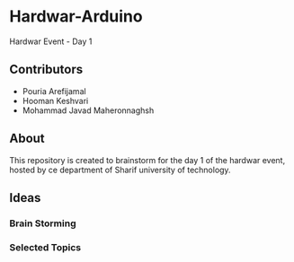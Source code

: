 # Hardwar-Arduino
Hardwar Event - Day 1


## Contributors
- Pouria Arefijamal
- Hooman Keshvari
- Mohammad Javad Maheronnaghsh


## About
This repository is created to brainstorm for the day 1 of the hardwar event, hosted by ce department of Sharif university of technology.


## Ideas
### Brain Storming

### Selected Topics
